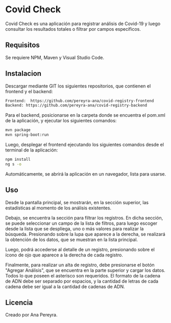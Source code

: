 # Covid Check

Covid Check es una aplicación para registrar análisis de Covid-19 y luego consultar los resultados totales o filtrar por campos específicos.

## Requisitos
Se requiere NPM, Maven y Visual Studio Code.

## Instalacion

Descargar mediante GIT los siguientes repositorios, que contienen el frontend y el backend:

```bash
Frontend:  https://github.com/pereyra-ana/covid-registry-frontend
Backend: https://github.com/pereyra-ana/covid-registry-backend 
```

Para el backend, posicionarse en la carpeta donde se encuentra el pom.xml de la aplicación, y ejecutar los siguientes comandos:
```bash
mvn package
mvn spring-boot:run
```

Luego, desplegar el frontend ejecutando los siguientes comandos desde el terminal de la aplicación:
```bash
npm install
ng s -o
```
Automáticamente, se abrirá la aplicación en un navegador, lista para usarse.

## Uso

Desde la pantalla principal, se mostrarán, en la sección superior, las estadísticas al momento de los análisis existentes. 

Debajo, se encuentra la sección para filtrar los registros. En dicha sección, se puede seleccionar un campo de la lista de filtros, para luego escoger desde la lista que se despliega, uno o más valores para realizar la búsqueda. Presionando sobre la lupa que aparece a la derecha, se realizará la obtención de los datos, que se muestran en la lista principal.

Luego, podrá accederse al detalle de un registro, presionando sobre el ícono de ojo que aparece a la derecha de cada registro.

Finalmente, para realizar un alta de registro, debe presionarse el botón "Agregar Análisis", que se encuentra en la parte superior y cargar los datos. Todos lo que poseen el asterisco son requeridos. El formato de la cadena de ADN debe ser separado por espacios, y la cantidad de letras de cada cadena debe ser igual a la cantidad de cadenas de ADN.

## Licencia
Creado por Ana Pereyra.
